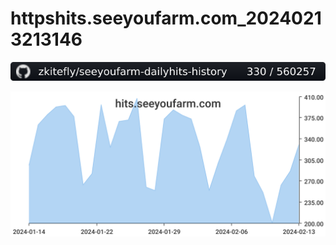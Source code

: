 # httpshits.seeyoufarm.com_20240213213146
![httpshits.seeyoufarm.com_20240213213146](/badgesvg/httpshits.seeyoufarm.com_20240213213146.svg)

![httpshits.seeyoufarm.com_20240213213146](/dailyhitssvg/httpshits.seeyoufarm.com_20240213213146.svg)
